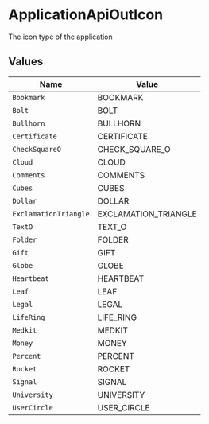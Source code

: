 # ApplicationApiOutIcon

The icon type of the application


## Values

| Name                  | Value                 |
| --------------------- | --------------------- |
| `Bookmark`            | BOOKMARK              |
| `Bolt`                | BOLT                  |
| `Bullhorn`            | BULLHORN              |
| `Certificate`         | CERTIFICATE           |
| `CheckSquareO`        | CHECK_SQUARE_O        |
| `Cloud`               | CLOUD                 |
| `Comments`            | COMMENTS              |
| `Cubes`               | CUBES                 |
| `Dollar`              | DOLLAR                |
| `ExclamationTriangle` | EXCLAMATION_TRIANGLE  |
| `TextO`               | TEXT_O                |
| `Folder`              | FOLDER                |
| `Gift`                | GIFT                  |
| `Globe`               | GLOBE                 |
| `Heartbeat`           | HEARTBEAT             |
| `Leaf`                | LEAF                  |
| `Legal`               | LEGAL                 |
| `LifeRing`            | LIFE_RING             |
| `Medkit`              | MEDKIT                |
| `Money`               | MONEY                 |
| `Percent`             | PERCENT               |
| `Rocket`              | ROCKET                |
| `Signal`              | SIGNAL                |
| `University`          | UNIVERSITY            |
| `UserCircle`          | USER_CIRCLE           |